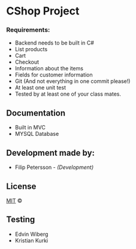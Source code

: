 # CShop Project

### Requirements:

* Backend needs to be built in C#
* List products
* Cart
* Checkout
* Information about the items
* Fields for customer information
* Git (And not everything in one commit please!)
* At least one unit test
* Tested by at least one of your class mates.

## Documentation

* Built in MVC
* MYSQL Database

## Development made by:

* Filip Petersson - *(Development)*

## License

[MIT](LICENSE) ©

## Testing

* Edvin Wiberg
* Kristian Kurki
